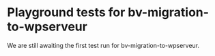 # Playground tests for bv-migration-to-wpserveur
We are still awaiting the first test run for bv-migration-to-wpserveur.
